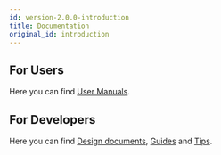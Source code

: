 ```yaml
---
id: version-2.0.0-introduction
title: Documentation
original_id: introduction
---
```


## For Users

Here you can find [User Manuals](user-manual).

## For Developers

Here you can find [Design documents](dev-introduction), [Guides](guide_manual/cluster_shutdown) and [Tips](tips/kibana-dashboard).